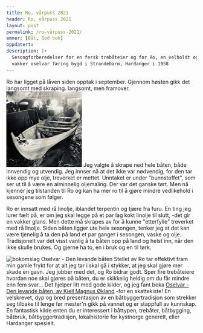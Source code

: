 ```yaml
---
title: Ro, vårpuss 2021
header: Ro, vårpuss 2021
layout: post
permalink: /ro-vårpuss-2021/
emner: [Båt, God bok]
oppdatert: 
description: |+
  Sesongforberedelser for en fersk trebåteier og for Ro, en velholdt og 
  vakker oselvar færing bygd i Strandebarm, Hardanger i 1958 
---
```


Ro har ligget på låven siden opptak i september. Gjennom høsten gikk det langsomt med skraping. langsomt, men framover.  ![båten Ro på låven, skrapet ned](/assets/images/ro-ved-ro-på-låven.jpg) Jeg valgte å skrape ned hele båten, både innvendig og utvendig. Jeg innser nå at det ikke var nødvendig, for den tar ikke opp mye olje, treverket er mettet. Unntaket er under "bunnstoffet", som ser ut til å være en alminnelig oljemaling. Der var det ganske tørt. Men nå kjenner jeg tilstanden til Ro og kan ha mer ro til å gjøre mindre vedlikehold i sesongene som følger.

Ro er innsatt med rå linolje, iblandet terpentin og tjære fra furu. En ting jeg lurer fælt på, er om jeg skal legge på et par lag kokt linolje til slutt, -det gir en vakker glans. Men dette må skrapes av for å kunne "etterfylle" treverket med rå linolje. Siden båten ligger ute hele sesongen, tenker jeg at det kan være tjenelig å ta den på land et par ganger i sesongen, vaske og olje. Tradisjonelt var det visst vanlig å ta båten opp på land og helst inn, når den ikke skulle brukes. Og gjerne ha to, en i bruk og en til tørk.

![bokomslag Oselvar - Den levande båten](/assets/images/bok-oselvar-den-levande-båten.jpg) Stellet av Ro tar effektivt fram min gamle frykt for at alt jeg tar i skal gå i stykker, at jeg skal gjøre mer skade en gavn. Jeg jobber med det, og Ro bidrar godt. Spør fire trebåteiere hvordan noe skal gjøres på båten, du er skikkelig heldig om du får mindre enn fem svar... Det hjelper litt med gode kilder, og jeg fant boka [Oselvar - Den levande båten, av  Kjell Magnus Økland](https://skald.no/b%C3%B8ker/alle/oselvar/) -for en skattekiste! En   velskrevet, dyp og bred presentasjon av en båtbyggertradisjon som strekker seg tilbake til lenge før mester'n gikk på vannet og er stappfull av kunnskap. En fantastisk kilde enten du er interessert i båttypen, trebåter, båtbygging, båtbruk, båtbyggertradisjon, lokalhistorie for kystnorge generelt, eller Hardanger spesielt.

